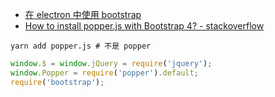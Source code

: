 - [在 electron 中使用 bootstrap](https://github.com/nonelittlesong/bootstrap-example)  
- [How to install popper.js with Bootstrap 4? - stackoverflow](https://stackoverflow.com/questions/47039812/how-to-install-popper-js-with-bootstrap-4?r=SearchResults)  

```
yarn add popper.js # 不是 popper
```

```js
window.$ = window.jQuery = require('jquery');
window.Popper = require('popper').default;
require('bootstrap');
```
